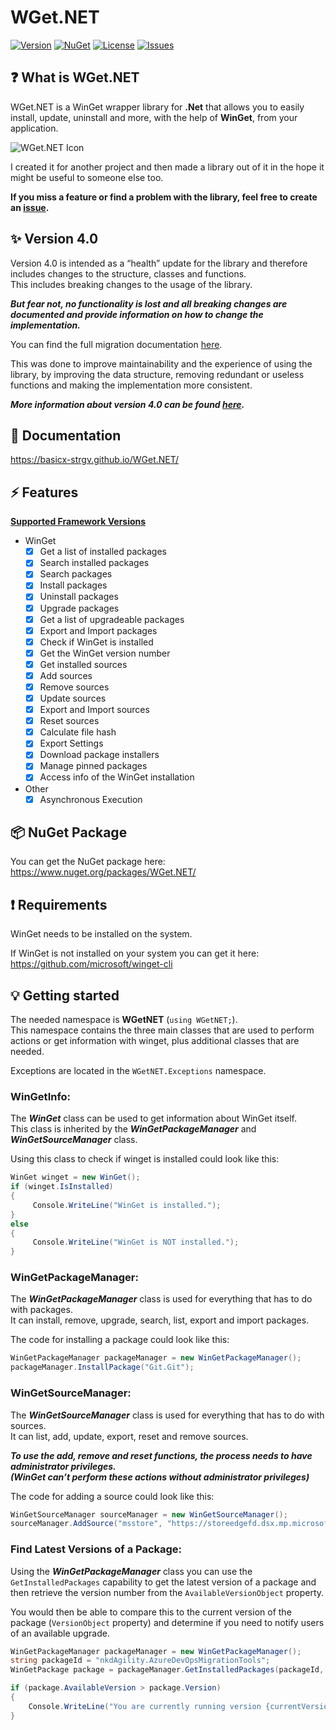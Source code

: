 # WGet.NET

[![Version](https://img.shields.io/github/v/release/basicx-StrgV/WGet.NET?label=Version)](https://github.com/basicx-StrgV/WGet.NET/releases)
[![NuGet](https://img.shields.io/nuget/dt/WGet.NET?label=NuGet%20Downloads)](https://www.nuget.org/packages/WGet.NET/)
[![License](https://img.shields.io/github/license/basicx-strgv/WGet.NET)](https://github.com/basicx-StrgV/WGet.NET/blob/main/LICENSE)
[![Issues](https://img.shields.io/github/issues/basicx-StrgV/WGet.NET)](https://github.com/basicx-StrgV/WGet.NET/issues)

## ❓ What is WGet.NET

WGet.NET is a WinGet wrapper library for **.Net** that allows you to easily install, update, uninstall and more, with the help of **WinGet**, from your application. 

![WGet.NET Icon](https://raw.githubusercontent.com/basicx-StrgV/WGet.NET/main/repo_design/WGet.NET_Icon_Small.png) 

I created it for another project and then made a library out of it in the hope it might be useful to someone else too.  

**If you miss a feature or find a problem with the library, feel free to create an [issue](https://github.com/basicx-StrgV/WGet.NET/issues).**

## ✨ Version 4.0

Version 4.0 is intended as a “health” update for the library and therefore includes changes to the structure, classes and functions.  
This includes breaking changes to the usage of the library. 

***But fear not, no functionality is lost and all breaking changes are documented and provide information on how to change the implementation.***

You can find the full migration documentation [here](https://github.com/basicx-StrgV/WGet.NET/blob/develop/migration_info/V3-V4.md).

This was done to improve maintainability and the experience of using the library, by improving the data structure, removing redundant or useless functions and making the implementation more consistent.

***More information about version 4.0 can be found [here](https://github.com/basicx-StrgV/WGet.NET/releases/tag/4.0.0).***

## 📓 Documentation

https://basicx-strgv.github.io/WGet.NET/

## ⚡ Features

**[Supported Framework Versions](https://www.nuget.org/packages/WGet.NET/#supportedframeworks-body-tab)**

- WinGet
  - [x] Get a list of installed packages
  - [x] Search installed packages
  - [x] Search packages
  - [x] Install packages
  - [x] Uninstall packages
  - [x] Upgrade packages
  - [x] Get a list of upgradeable packages
  - [x] Export and Import packages
  - [x] Check if WinGet is installed
  - [x] Get the WinGet version number
  - [x] Get installed sources
  - [x] Add sources
  - [x] Remove sources
  - [x] Update sources
  - [x] Export and Import sources
  - [x] Reset sources
  - [x] Calculate file hash
  - [x] Export Settings
  - [x] Download package installers
  - [x] Manage pinned packages
  - [x] Access info of the WinGet installation
- Other
  - [x] Asynchronous Execution

## 📦 NuGet Package

You can get the NuGet package here: https://www.nuget.org/packages/WGet.NET/

## ❗ Requirements

WinGet needs to be installed on the system.

If WinGet is not installed on your system you can get it here: https://github.com/microsoft/winget-cli

## 💡 Getting started 

The needed namespace is **WGetNET** (`using WGetNET;`).  
This namespace contains the three main classes that are used to perform actions or get information with winget, plus additional classes that are needed.

Exceptions are located in the `WGetNET.Exceptions` namespace.

### WinGetInfo:  
The ***WinGet*** class can be used to get information about WinGet itself.  
This class is inherited by the ***WinGetPackageManager*** and ***WinGetSourceManager*** class.

Using this class to check if winget is installed could look like this:
```csharp
WinGet winget = new WinGet();
if (winget.IsInstalled)
{
     Console.WriteLine("WinGet is installed.");
}
else
{
     Console.WriteLine("WinGet is NOT installed.");
}
```

### WinGetPackageManager:  
The ***WinGetPackageManager*** class is used for everything that has to do with packages.  
It can install, remove, upgrade, search, list, export and import packages.

The code for installing a package could look like this:
```csharp
WinGetPackageManager packageManager = new WinGetPackageManager();
packageManager.InstallPackage("Git.Git");
```

### WinGetSourceManager:  
The ***WinGetSourceManager*** class is used for everything that has to do with sources.  
It can list, add, update, export, reset and remove sources.

***To use the add, remove and reset functions, the process needs to have administrator privileges.  
(WinGet can’t perform these actions without administrator privileges)***

The code for adding a source could look like this:
```csharp
WinGetSourceManager sourceManager = new WinGetSourceManager();
sourceManager.AddSource("msstore", "https://storeedgefd.dsx.mp.microsoft.com/v9.0", "Microsoft.Rest");
```

### Find Latest Versions of a Package:

Using the ***WinGetPackageManager*** class you can use the `GetInstalledPackages` capability to get the latest version of a package and then retrieve the version number from the `AvailableVersionObject` property.

You would then be able to compare this to the current version of the package (`VersionObject` property) and determine if you need to notify users of an available upgrade.

```csharp
WinGetPackageManager packageManager = new WinGetPackageManager();
string packageId = "nkdAgility.AzureDevOpsMigrationTools";
WinGetPackage package = packageManager.GetInstalledPackages(packageId, true).FirstOrDefault();

if (package.AvailableVersion > package.Version)
{
    Console.WriteLine("You are currently running version {currentVersion} and a newer version ({latestVersion}) is available. You should update now using Winget command 'winget {packageId}' from the Windows Terminal.", package.Version, package.AvailableVersion, packageId);
}
```
